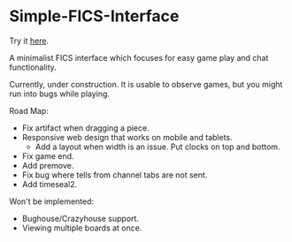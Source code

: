 # Simple-FICS-Interface
Try it <a href="https://cday-with-ai.github.io/Simple-FICS-Interface/" target="_blank">here</a>.

A minimalist FICS interface which focuses for easy game play and chat functionality.

Currently, under construction. It is usable to observe games, but you might run into bugs while playing.

Road Map:
- Fix artifact when dragging a piece.
- Responsive web design that works on mobile and tablets.
  - Add a layout when width is an issue. Put clocks on top and bottom.
- Fix game end.
- Add premove.
- Fix bug where tells from channel tabs are not sent.
- Add timeseal2.

Won't be implemented:
- Bughouse/Crazyhouse support.
- Viewing multiple boards at once.




